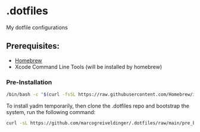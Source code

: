# .dotfiles
My dotfile configurations

## Prerequisites:
- [Homebrew](https://brew.sh/)
- Xcode Command Line Tools (will be installed by homebrew)

### Pre-Installation
```bash
/bin/bash -c "$(curl -fsSL https://raw.githubusercontent.com/Homebrew/install/HEAD/install.sh)"
```
To install yadm temporarily, then clone the .dotfiles repo and bootstrap the system, run the following command:

```bash
curl -sL https://github.com/marcogreiveldinger/.dotfiles/raw/main/pre_bootstrap.sh | bash
```